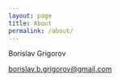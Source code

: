 ```yaml
---
layout: page
title: About
permalink: /about/
---
```


Borislav Grigorov

[borislav.b.grigorov@gmail.com](mailto:borislav.b.grigorov@gmail.com)
